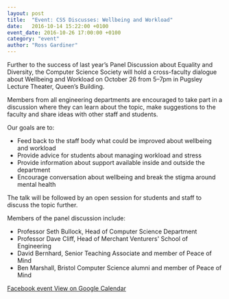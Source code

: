 ```yaml
---
layout: post
title:  "Event: CSS Discusses: Wellbeing and Workload"
date:   2016-10-14 15:22:00 +0100
event_date: 2016-10-26 17:00:00 +0100
category: "event"
author: "Ross Gardiner"
---
```

Further to the success of last year’s Panel Discussion about Equality and Diversity, the Computer Science Society will hold a cross-faculty dialogue about Wellbeing and Workload on October 26 from 5–7pm in Pugsley Lecture Theater, Queen’s Building.

Members from all engineering departments are encouraged to take part in a discussion where they can learn about the topic, make suggestions to the faculty and share ideas with other staff and students.

Our goals are to:

* Feed back to the staff body what could be improved about wellbeing and workload
* Provide advice for students about managing workload and stress
* Provide information about support available inside and outside the department
* Encourage conversation about wellbeing and break the stigma around mental health

The talk will be followed by an open session for students and staff to discuss the topic further.

Members of the panel discussion include:

* Professor Seth Bullock, Head of Computer Science Department
* Professor Dave Cliff, Head of Merchant Venturers' School of Engineering
* David Bernhard, Senior Teaching Associate and member of Peace of Mind
* Ben Marshall, Bristol Computer Science alumni and member of Peace of Mind


<a class="btn btn--dark" href="https://www.facebook.com/events/1799726423645110/">
  Facebook event
</a>

<a class="btn btn--dark" href="https://calendar.google.com/calendar/event?eid=YWhkb2dldGM5a3N0YzAzNHJsNHY5OGJpbzggY3NzYnJpc3RvbC5jby51a19jbW1iNzdpNGtkNmQ5b2tmdjVuYzFwaWJuMEBn">
  View on Google Calendar
</a>
